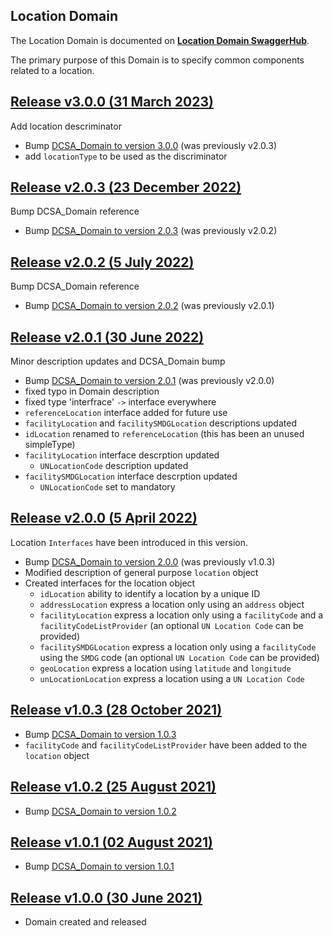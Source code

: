 ## Location Domain

The Location Domain is documented on [**Location Domain SwaggerHub**](https://app.swaggerhub.com/domains-docs/dcsaorg/LOCATION_DOMAIN).

The primary purpose of this Domain is to specify common components related to a location.

<a name="v300"></a>[Release v3.0.0 (31 March 2023)](https://app.swaggerhub.com/domains-docs/dcsaorg/LOCATION_DOMAIN/3.0.0)
---
Add location descriminator

- Bump [DCSA_Domain to version 3.0.0](https://github.com/dcsaorg/DCSA-OpenAPI/tree/master/domain/dcsa#v203) (was previously v2.0.3)
- add `locationType` to be used as the discriminator

<a name="v203"></a>[Release v2.0.3 (23 December 2022)](https://app.swaggerhub.com/domains-docs/dcsaorg/LOCATION_DOMAIN/2.0.3)
---
Bump DCSA_Domain reference

- Bump [DCSA_Domain to version 2.0.3](https://github.com/dcsaorg/DCSA-OpenAPI/tree/master/domain/dcsa#v203) (was previously v2.0.2)

<a name="v202"></a>[Release v2.0.2 (5 July 2022)](https://app.swaggerhub.com/domains-docs/dcsaorg/LOCATION_DOMAIN/2.0.2)
---
Bump DCSA_Domain reference

- Bump [DCSA_Domain to version 2.0.2](https://github.com/dcsaorg/DCSA-OpenAPI/tree/master/domain/dcsa#v202) (was previously v2.0.1)

<a name="v201"></a>[Release v2.0.1 (30 June 2022)](https://app.swaggerhub.com/domains-docs/dcsaorg/LOCATION_DOMAIN/2.0.1)
---
Minor description updates and DCSA_Domain bump

- Bump [DCSA_Domain to version 2.0.1](https://github.com/dcsaorg/DCSA-OpenAPI/tree/master/domain/dcsa#v201) (was previously v2.0.0)
- fixed typo in Domain description
- fixed type 'interfrace' `->` interface everywhere
- `referenceLocation` interface added for future use
- `facilityLocation` and `facilitySMDGLocation` descriptions updated
- `idLocation` renamed to `referenceLocation` (this has been an unused simpleType)
- `facilityLocation` interface descrption updated
  - `UNLocationCode` description updated
- `facilitySMDGLocation` interface descrption updated
  - `UNLocationCode` set to mandatory

<a name="v200"></a>[Release v2.0.0 (5 April 2022)](https://app.swaggerhub.com/domains-docs/dcsaorg/LOCATION_DOMAIN/2.0.0)
---
Location `Interfaces` have been introduced in this version.

- Bump [DCSA_Domain to version 2.0.0](https://github.com/dcsaorg/DCSA-OpenAPI/tree/master/domain/dcsa#v200) (was previously v1.0.3)
- Modified description of general purpose `location` object
- Created interfaces for the location object
  - `idLocation` ability to identify a location by a unique ID
  - `addressLocation` express a location only using an `address` object
  - `facilityLocation` express a location only using a `facilityCode` and a `facilityCodeListProvider` (an optional `UN Location Code` can be provided)
  - `facilitySMDGLocation` express a location only using a `facilityCode` using the `SMDG` code (an optional `UN Location Code` can be provided)
  - `geoLocation` express a location using `latitude` and `longitude`
  - `unLocationLocation` express a location using a `UN Location Code`

<a name="v103"></a>[Release v1.0.3 (28 October 2021)](https://app.swaggerhub.com/domains-docs/dcsaorg/LOCATION_DOMAIN/1.0.3)
---
- Bump [DCSA_Domain to version 1.0.3](https://github.com/dcsaorg/DCSA-OpenAPI/tree/master/domain/dcsa#v103)
- `facilityCode` and `facilityCodeListProvider` have been added to the `location` object

<a name="v102"></a>[Release v1.0.2 (25 August 2021)](https://app.swaggerhub.com/domains-docs/dcsaorg/LOCATION_DOMAIN/1.0.2)
---
- Bump [DCSA_Domain to version 1.0.2](https://github.com/dcsaorg/DCSA-OpenAPI/tree/master/domain/dcsa#v102)

<a name="v101"></a>[Release v1.0.1 (02 August 2021)](https://app.swaggerhub.com/domains-docs/dcsaorg/LOCATION_DOMAIN/1.0.1)
---
- Bump [DCSA_Domain to version 1.0.1](https://github.com/dcsaorg/DCSA-OpenAPI/tree/master/domain/dcsa#v101)

<a name="v100"></a>[Release v1.0.0 (30 June 2021)](https://app.swaggerhub.com/domains-docs/dcsaorg/LOCATION_DOMAIN/1.0.0)
---
- Domain created and released
